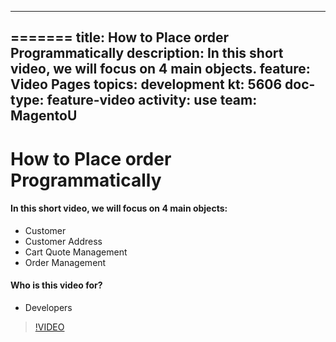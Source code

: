 
---
=======
title: How to Place order Programmatically
description: In this short video, we will focus on 4 main objects.
feature: Video Pages
topics: development
kt: 5606
doc-type: feature-video
activity: use
team: MagentoU
---
# How to Place order Programmatically

#### In this short video, we will focus on 4 main objects:
* Customer
* Customer Address
* Cart Quote Management
* Order Management

#### Who is this video for?
* Developers

>[!VIDEO](https://video.tv.adobe.com/v/35772)

